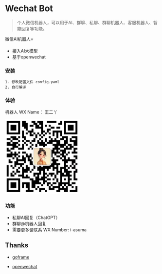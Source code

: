 # Wechat Bot

> 个人微信机器人，可以用于AI、群聊、私聊、群聊机器人、客服机器人、智能回复等功能。


微信AI机器人⭐

* 接入AI大模型
* 基于openwechat

### 安装

```text
1. 修改配置文件 config.yaml
2. 自行编译
```

### 体验

机器人 WX Name： 王二丫

![](zbed/wxma.png)

### 功能

* 私聊AI回复（ChatGPT）
* 群聊@机器人回复
* 需要更多请联系 WX Number: i-asuma


## Thanks

+ [goframe](https://github.com/gogf/gf)

+ [openwechat](https://github.com/eatmoreapple/openwechat)


























